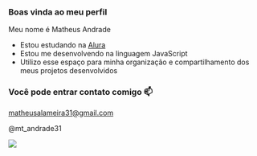 ### Boas vinda ao meu perfil

 Meu nome é Matheus Andrade
  
- Estou estudando na [Alura](https://www.alura.com.br)
- Estou me desenvolvendo na linguagem JavaScript
- Utilizo esse espaço para minha organização e compartilhamento dos meus projetos desenvolvidos

### Você pode entrar contato comigo 📫

matheusalameira31@gmail.com

@mt_andrade31


![](https://media1.tenor.com/m/3WAIyM50WIQAAAAC/black-clover-asta.gif)
